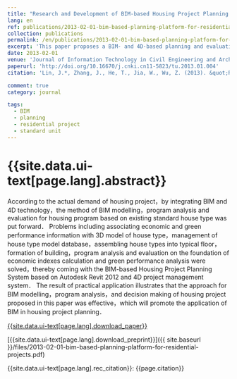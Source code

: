 ```yaml
---
title: "Research and Development of BIM-based Housing Project Planning System"
lang: en
ref: publications/2013-02-01-bim-based-planning-platform-for-residential-projects
collection: publications
permalink: /en/publications/2013-02-01-bim-based-planning-platform-for-residential-projects
excerpt: 'This paper proposes a BIM- and 4D-based planning and evaluation method and prototype system for planning of residential projects'
date: 2013-02-01
venue: 'Journal of Information Technology in Civil Engineering and Architecture'
paperurl: 'http://doi.org/10.16670/j.cnki.cn11-5823/tu.2013.01.004'
citation: 'Lin, J.*, Zhang, J., He, T., Jia, W., Wu, Z. (2013). &quot;Research and Development of BIM-based Housing Project Planning System&quot; <i>Journal of Information Technology in Civil Engineering and Architecture</i>. 5(1): 22-26. doi: 10.16670/j.cnki.cn11-5823/tu.2013.01.004 (in Chinese)'

comment: true
category: journal

tags: 
  - BIM
  - planning
  - residential project
  - standard unit
---
```



{{site.data.ui-text[page.lang].abstract}}
====

According to the actual demand of housing project，by integrating BIM and 4D technology，the method of BIM modelling，program analysis and evaluation for housing program based on existing standard house type was put forward． Problems including associating economic and green performance information with 3D model of house type，management of house type model database，assembling house types into typical floor，formation of building，program analysis and evaluation on the foundation of economic indexes calculation and green performance analysis were solved，thereby coming with the BIM-based Housing Project Planning System based on Autodesk Revit 2012 and 4D project management system． The result of practical application illustrates that the approach for BIM modelling，program analysis，and decision making of housing project proposed in this paper was effective，which will promote the application of BIM in housing project planning．

[{{site.data.ui-text[page.lang].download_paper}}](http://doi.org/10.16670/j.cnki.cn11-5823/tu.2013.01.004)

[{{site.data.ui-text[page.lang].download_preprint}}]({{ site.baseurl }}/files/2013-02-01-bim-based-planning-platform-for-residential-projects.pdf)

{{site.data.ui-text[page.lang].rec_citation}}: {{page.citation}}